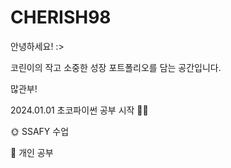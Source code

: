 # CHERISH98

안녕하세요! :>

코린이의 작고 소중한 성장 포트폴리오를 담는 공간입니다.

많관부!



2024.01.01 초코파이썬 공부 시작 👩🏻

🌞 SSAFY 수업

🌛 개인 공부

